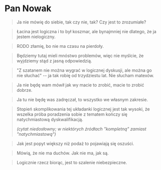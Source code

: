 # Pan Nowak

> Ja nie mówię do siebie, tak czy nie, tak? Czy jest to zrozumiałe?

> Łacina jest logiczna i to był koszmar, ale bynajmniej nie dlatego, że ja jestem nielogiczny.

> RODO złamię, bo nie ma czasu na pierdoły.

> Będziemy tutaj mieli mnóstwo problemów, więc nie myślcie, że wyjdziemy stąd z jasną odpowiedzią.

> "Z szatanem nie można wygrać w logicznej dyskusji, ale można go nie słuchać" -- ja tak robię od trzydziestu lat. Nie słucham matexów.

> Ja nie będę wam mówił jak wy macie to zrobić, macie to zrobić dobrze.

> Ja tu nie będę was zadręczał, to wszystko we własnym zakresie.

> Stopień skomplikowania tej układanki logicznej jest tak wysoki, że wszelka próba poradzenia sobie z tematem kończy się natychmiastową dyskwalifikacją.
>
> <cite>(cytat niedosłowny; w niektórych źródłach "kompletną" zamiast "natychmiastową")</cite>

> Jak jest popyt większy niż podaż to pojawiają się oszuści.

> Mówią, że nie ma duchów. Jak nie ma, jak są.

> Logicznie rzecz biorąc, jest to szalenie niebezpieczne.
